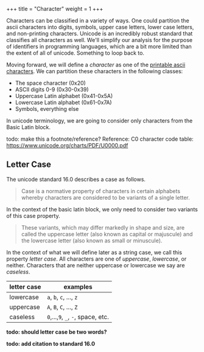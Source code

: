 +++
title = "Character"
weight = 1
+++

Characters can be classified in a variety of ways.  One could partition the ascii characters into digits, symbols, upper case letters, lower case letters, and non-printing characters.  Unicode is an incredibly robust standard that classifies all characters as well.  We'll simplify our analysis for the purpose of identifiers in programming languages, which are a bit more limited than the extent of all of unicode.  Something to loop back to.

Moving forward, we will define a _character_ as one of the [printable ascii characters](https://en.wikipedia.org/wiki/ASCII#Printable_characters).  We can partition these characters in the following classes:

* The space character (0x20)
* ASCII digits 0-9 (0x30-0x39)
* Uppercase Latin alphabet (0x41-0x5A)
* Lowercase Latin alphabet (0x61-0x7A)
* Symbols, everything else

In unicode terminology, we are going to consider only characters from the Basic Latin block.

todo: make this a footnote/reference?
Reference: C0 character code table: https://www.unicode.org/charts/PDF/U0000.pdf

## Letter Case

The unicode standard 16.0 describes a case as follows.

> Case is a normative property of characters in certain alphabets whereby characters
> are considered to be variants of a single letter.

In the context of the basic latin block, we only need to consider two variants of this case property.

> These variants, which may differ
> markedly in shape and size, are called the uppercase letter (also known as capital or
> majuscule) and the lowercase letter (also known as small or minuscule).

In the context of what we will define later as a string case, we call this property _letter case_.  All characters are one of _uppercase_, _lowercase_, or neither.  Characters that are neither uppercase or lowercase we say are _caseless_.

| letter case | examples |
| --- | --- |
| lowercase | `a`, `b`, `c`, ..., `z` |
| uppercase | `A`, `B`, `C`, ..., `Z` |
| caseless | `0`,...,`9`, `_`, `-`, space, etc. |

**todo: should letter case be two words?**

**todo: add citation to standard 16.0**
